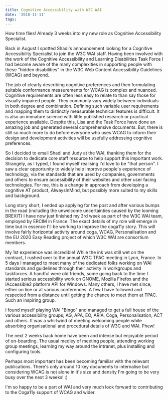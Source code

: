 ```yaml
---
title: Cognitive Accessibility with W3C WAI
date: '2018-11-11'
tags:
---
```


<div class="message">
How time flies! Already 3 weeks into my new role as Cognitive Accessibility Specialist.
</div>

Back in August I spotted Shadi's announcement looking for a Cognitive Accessibility Specialist to join the W3C WAI staff. Having been involved with the work of the Cognitive Accessibility and Learning Disabilities Task Force I had become aware of the many complexities in supporting people with these "hidden disabilities" in the W3C Web Content Accessibility Guidelines (WCAG) and beyond.

The job of clearly describing cognitive preferences and then formulating suitable conformance measurements for WCAG is complex and nuanced. Cognitive requirements are often less easy to relate to than say those for visually impaired people. They commonly vary widely between individuals in both degree and combination. Defining such variable user requirements and mapping them to distinctly measurable technical features is difficult. It is also an immature science with little published research or practical experience available. Despite this, Lisa and the Task Force have done an amazing job and generated several comprehensive documents. But, there is still so much more to do before everyone who uses WCAG to inform their design and development activities will be usefully addressing cognitive preferences.

So I decided to email Shadi and Judy at the WAI, thanking them for the decision to dedicate core staff resource to help support this important work. Strangely, as I typed, I found myself realising I'd love to be "that person". I saw a clear opportunity to widely help improve people's experience of technology, via the standards that are used by companies, governments and others to ensure accessibility of their websites and other user facing technologies. For me, this is a change in approach from developing a cognitive AT product, AlwaysInMind, but possibly more suited to my skills and background.

Long story short, I ended up applying for the post and after various bumps in the road (including the unwelcome uncertainties caused by the looming BREXIT) I have now just finished my 3rd week as part of the W3C WAI team, employed by ERCIM in France. The exact details of my role will emerge in time but in essence I'll be working to improve the coga11y story. This will involve fairly horizontal activity around coga, WCAG, Personalisation and the EU 2020 Easy Reading project of which W3C WAI are consortium members.

My 1st experience was incredible! While the ink was still wet on the contract, I rushed over to the annual W3C TPAC meeting in Lyon, France. In 5 days I managed to meet many of the dedicated folks working on WAI standards and guidelines through their activity in workgroups and taskforces. A handful were old friends, some going back to the time I started serious accessibility work on GNOME, Mozilla Firefox and the IAccessible2 platform API for Windows. Many others, I have met since, either on line or at various conferences. A few I have followed and respected from a distance until getting the chance to meet them at TPAC. Such an inspiring group.

I found myself playing WAI "Bingo" and managed to get a full house of the various accessibility groups; AG, APA, EO, ARIA, Coga, Personalisation, ACT and others. It was a whirlwind of meeting welcoming people while absorbing organisational and procedural details of W3C and WAI. Phew!

The next 2 weeks back home have been and intense but enjoyable period of on-boarding. The usual medley of meeting people, attending working group meetings, learning my way around the intranet, plus installing and configuring tools.

Perhaps most important has been becoming familiar with the relevant publications. There's only around 10 key documents to internalise but considering WCAG is not alone in it's size and density I'm going to be very busy over the next 3 weeks! :)

I'm so happy to be a part of WAI and very much look forward to contributing to the Coga11y support of WCAG and wider.

